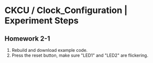 # CKCU / Clock_Configuration | Experiment Steps

## Homework 2-1

1. Rebuild and download example code.
2. Press the reset button, make sure "LED1" and "LED2" are flickering.
